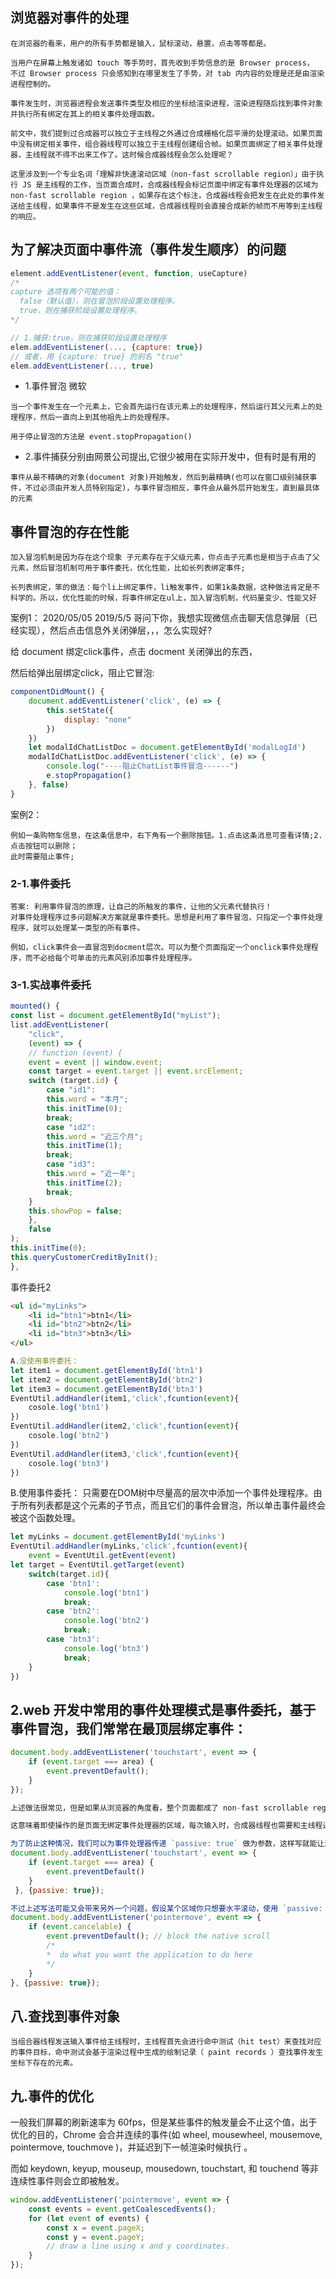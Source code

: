 ## 浏览器对事件的处理
```
在浏览器的看来，用户的所有手势都是输入，鼠标滚动，悬置，点击等等都是。

当用户在屏幕上触发诸如 touch 等手势时，首先收到手势信息的是 Browser process， 不过 Browser process 只会感知到在哪里发生了手势，对 tab 内内容的处理是还是由渲染进程控制的。

事件发生时，浏览器进程会发送事件类型及相应的坐标给渲染进程，渲染进程随后找到事件对象并执行所有绑定在其上的相关事件处理函数。

前文中，我们提到过合成器可以独立于主线程之外通过合成栅格化层平滑的处理滚动。如果页面中没有绑定相关事件，组合器线程可以独立于主线程创建组合帧。如果页面绑定了相关事件处理器，主线程就不得不出来工作了。这时候合成器线程会怎么处理呢？

这里涉及到一个专业名词「理解非快速滚动区域（non-fast scrollable region）」由于执行 JS 是主线程的工作，当页面合成时，合成器线程会标记页面中绑定有事件处理器的区域为 non-fast scrollable region ，如果存在这个标注，合成器线程会把发生在此处的事件发送给主线程，如果事件不是发生在这些区域，合成器线程则会直接合成新的帧而不用等到主线程的响应。
```

## 为了解决页面中事件流（事件发生顺序）的问题
```javaScript
element.addEventListener(event, function, useCapture)
/*
capture 选项有两个可能的值：
  false（默认值），则在冒泡阶段设置处理程序。
  true，则在捕获阶段设置处理程序。
*/

// 1.捕获:true，则在捕获阶段设置处理程序
elem.addEventListener(..., {capture: true})
// 或者，用 {capture: true} 的别名 "true"
elem.addEventListener(..., true)
```
* 1.事件冒泡 微软
```
当一个事件发生在一个元素上，它会首先运行在该元素上的处理程序，然后运行其父元素上的处理程序，然后一直向上到其他祖先上的处理程序。

用于停止冒泡的方法是 event.stopPropagation()
```

* 2.事件捕获分别由网景公司提出,它很少被用在实际开发中，但有时是有用的
```
事件从最不精确的对象(document 对象)开始触发，然后到最精确(也可以在窗口级别捕获事件，不过必须由开发人员特别指定)，与事件冒泡相反，事件会从最外层开始发生，直到最具体的元素
```

## 事件冒泡的存在性能
```
加入冒泡机制是因为存在这个现象 子元素存在于父级元素，你点击子元素也是相当于点击了父元素，然后冒泡机制可用于事件委托，优化性能，比如长列表绑定事件;

长列表绑定，笨的做法：每个li上绑定事件，li触发事件，如果1k条数据，这种做法肯定是不科学的。所以，优化性能的时候，将事件绑定在ul上，加入冒泡机制，代码量变少、性能又好
```
案例1：
2020/05/05
2019/5/5
哥问下你，我想实现微信点击聊天信息弹层（已经实现），然后点击信息外关闭弹层，，，怎么实现好?

给 document 绑定click事件，点击 docment 关闭弹出的东西，

然后给弹出层绑定click，阻止它冒泡:
```js
componentDidMount() {
    document.addEventListener('click', (e) => {
        this.setState({
            display: "none"
        })
    })
    let modalIdChatListDoc = document.getElementById('modalLogId')
    modalIdChatListDoc.addEventListener('click', (e) => {
        console.log("----阻止ChatList事件冒泡------")
        e.stopPropagation()
    }, false)
}
```

案例2：
```
例如一条购物车信息，在这条信息中，右下角有一个删除按钮。1.点击这条消息可查看详情;2.点击按钮可以删除；
此时需要阻止事件;
```

### 2-1.事件委托
```
答案: 利用事件冒泡的原理，让自己的所触发的事件，让他的父元素代替执行！
对事件处理程序过多问题解决方案就是事件委托。思想是利用了事件冒泡，只指定一个事件处理程序，就可以处理某一类型的所有事件。

例如，click事件会一直冒泡到docment层次。可以为整个页面指定一个onclick事件处理程序，而不必给每个可单击的元素风别添加事件处理程序。
```

### 3-1.实战事件委托
```js
mounted() {
const list = document.getElementById("myList");
list.addEventListener(
    "click",
    (event) => {
    // function (event) {
    event = event || window.event;
    const target = event.target || event.srcElement;
    switch (target.id) {
        case "id1":
        this.word = "本月";
        this.initTime(0);
        break;
        case "id2":
        this.word = "近三个月";
        this.initTime(1);
        break;
        case "id3":
        this.word = "近一年";
        this.initTime(2);
        break;
    }
    this.showPop = false;
    },
    false
);
this.initTime(0);
this.queryCustomerCreditByInit();
},
```
事件委托2
```html
<ul id="myLinks">
    <li id="btn1">btn1</li>
    <li id="btn2">btn2</li>
    <li id="btn3">btn3</li>
</ul>
```

```js
A.没使用事件委托：
let item1 = document.getElementById('btn1')
let item2 = document.getElementById('btn2')
let item3 = document.getElementById('btn3')
EventUtil.addHandler(item1,'click',fcuntion(event){
    cosole.log('btn1')
})
EventUtil.addHandler(item2,'click',fcuntion(event){
    cosole.log('btn2')
})
EventUtil.addHandler(item3,'click',fcuntion(event){
    cosole.log('btn3')
})
```

B.使用事件委托：
只需要在DOM树中尽量高的层次中添加一个事件处理程序。由于所有列表都是这个元素的子节点，而且它们的事件会冒泡，所以单击事件最终会被这个函数处理。
```js
let myLinks = document.getElementById('myLinks')
EventUtil.addHandler(myLinks,'click',fcuntion(event){
    event = EventUtil.getEvent(event)
let target = EventUtil.getTarget(event)
    switch(target.id){
        case 'btn1':
            console.log('btn1')
            break;
        case 'btn2':
            console.log('btn2')
            break;   
        case 'btn3':
            console.log('btn3')
            break;   
    }
})
```

## 2.web 开发中常用的事件处理模式是事件委托，基于事件冒泡，我们常常在最顶层绑定事件：
```javaScript
document.body.addEventListener('touchstart', event => {
    if (event.target === area) {
        event.preventDefault();
    }
});

上述做法很常见，但是如果从浏览器的角度看，整个页面都成了 non-fast scrollable region 了。

这意味着即使操作的是页面无绑定事件处理器的区域，每次输入时，合成器线程也需要和主线程通信并等待反馈，流畅的合成器独立处理合成帧的模式就失效了。

为了防止这种情况，我们可以为事件处理器传递 `passive: true` 做为参数，这样写就能让浏览器即监听相关事件，又让组合器线程在等等主线程响应前构建新的组合帧。
document.body.addEventListener('touchstart', event => {
    if (event.target === area) {
        event.preventDefault()
    }
 }, {passive: true});

不过上述写法可能又会带来另外一个问题，假设某个区域你只想要水平滚动，使用 `passive: true` 可以实现平滑滚动，但是垂直方向的滚动可能会先于`event.preventDefault()`发生，此时可以通过 `event.cancelable` 来防止这种情况。
document.body.addEventListener('pointermove', event => {
    if (event.cancelable) {
        event.preventDefault(); // block the native scroll
        /*
        *  do what you want the application to do here
        */
    } 
}, {passive: true});
```

## 八.查找到事件对象
```
当组合器线程发送输入事件给主线程时，主线程首先会进行命中测试（hit test）来查找对应的事件目标，命中测试会基于渲染过程中生成的绘制记录（ paint records ）查找事件发生坐标下存在的元素。
```


## 九.事件的优化
一般我们屏幕的刷新速率为 60fps，但是某些事件的触发量会不止这个值，出于优化的目的，Chrome 会合并连续的事件(如 wheel, mousewheel, mousemove, pointermove, touchmove )，并延迟到下一帧渲染时候执行 。

而如 keydown, keyup, mouseup, mousedown, touchstart, 和 touchend 等非连续性事件则会立即被触发。
```javaScript
window.addEventListener('pointermove', event => {
    const events = event.getCoalescedEvents();
    for (let event of events) {
        const x = event.pageX;
        const y = event.pageY;
        // draw a line using x and y coordinates.
    }
});
```
